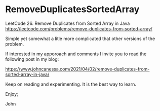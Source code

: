 # RemoveDuplicatesSortedArray
LeetCode 26. Remove Duplicates from Sorted Array in Java
https://leetcode.com/problems/remove-duplicates-from-sorted-array/

Simple yet somewhat a litle more complicated that other versions of 
the problem.

If interested in my apporoach and comments I invite you to read
the following post in my blog:

https://www.johncanessa.com/2021/04/02/remove-duplicates-from-sorted-array-in-java/

Keep on reading and experimenting.
It is the best way to learn.

Enjoy;

John
